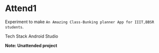 # Attend1
Experiment to make `An Amazing Class-Bunking planner App for IIIT,BBSR students`.

Tech Stack
Android Studio

**Note: Unattended project**

